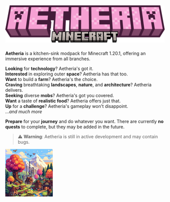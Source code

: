 <h1 align="center">
  <img src=".github/title.png" alt="aetheria title" width="600" />
</h1>

**Aetheria** is a kitchen-sink modpack for Minecraft 1.20.1, offering an immersive experience from all branches.

**Looking** for **technology**? Aetheria's got it.  
**Interested** in exploring outer **space**? Aetheria has that too.  
**Want** to build a **farm**? Aetheria's the choice.  
**Craving** breathtaking **landscapes**, **nature**, and **architecture**? Aetheria delivers.  
**Seeking** diverse **mobs**? Aetheria's got you covered.  
**Want** a taste of **realistic food**? Aetheria offers just that.  
**Up** for a **challenge**? Aetheria's gameplay won't disappoint.  
*...and much more*

**Prepare** for your **journey** and do whatever you want. There are currently **no quests** to complete, but they may be added in the future.

> ⚠️ **Warning**: Aetheria is still in active development and may contain bugs.

<kbd>
  <img src=".github/icon.png" alt="aetheria logo" width="150" />
</kbd>